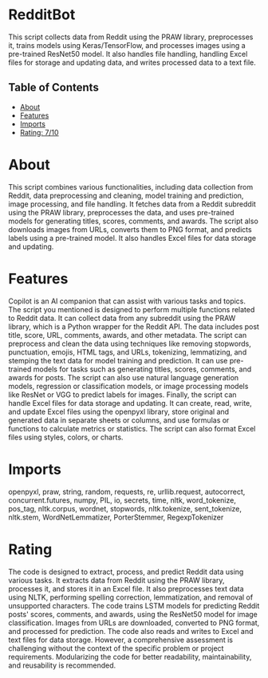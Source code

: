 # RedditBot

This script collects data from Reddit using the PRAW library, preprocesses it, trains models using Keras/TensorFlow, and processes images using a pre-trained ResNet50 model. It also handles file handling, handling Excel files for storage and updating data, and writes processed data to a text file.

## Table of Contents

- [About](#about)
- [Features](#features)
- [Imports](#Imports)
- [Rating: 7/10](#Rating)
  
# About

This script combines various functionalities, including data collection from Reddit, data preprocessing and cleaning, model training and prediction, image processing, and file handling. It fetches data from a Reddit subreddit using the PRAW library, preprocesses the data, and uses pre-trained models for generating titles, scores, comments, and awards. The script also downloads images from URLs, converts them to PNG format, and predicts labels using a pre-trained model. It also handles Excel files for data storage and updating.

# Features

Copilot is an AI companion that can assist with various tasks and topics. The script you mentioned is designed to perform multiple functions related to Reddit data. It can collect data from any subreddit using the PRAW library, which is a Python wrapper for the Reddit API. The data includes post title, score, URL, comments, awards, and other metadata.
The script can preprocess and clean the data using techniques like removing stopwords, punctuation, emojis, HTML tags, and URLs, tokenizing, lemmatizing, and stemping the text data for model training and prediction. It can use pre-trained models for tasks such as generating titles, scores, comments, and awards for posts. The script can also use natural language generation models, regression or classification models, or image processing models like ResNet or VGG to predict labels for images.
Finally, the script can handle Excel files for data storage and updating. It can create, read, write, and update Excel files using the openpyxl library, store original and generated data in separate sheets or columns, and use formulas or functions to calculate metrics or statistics. The script can also format Excel files using styles, colors, or charts.

# Imports

openpyxl, praw, string, random, requests, re, urllib.request, autocorrect, concurrent.futures, numpy, PIL, io, secrets, time, nltk, word_tokenize, pos_tag, nltk.corpus, wordnet, stopwords, nltk.tokenize, sent_tokenize, nltk.stem, WordNetLemmatizer, PorterStemmer, RegexpTokenizer

# Rating

The code is designed to extract, process, and predict Reddit data using various tasks. It extracts data from Reddit using the PRAW library, processes it, and stores it in an Excel file. It also preprocesses text data using NLTK, performing spelling correction, lemmatization, and removal of unsupported characters. The code trains LSTM models for predicting Reddit posts' scores, comments, and awards, using the ResNet50 model for image classification. Images from URLs are downloaded, converted to PNG format, and processed for prediction. The code also reads and writes to Excel and text files for data storage. However, a comprehensive assessment is challenging without the context of the specific problem or project requirements. Modularizing the code for better readability, maintainability, and reusability is recommended.
